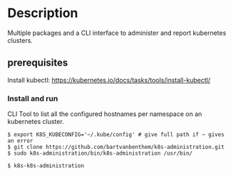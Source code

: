 # Description
Multiple packages and a CLI interface to administer and report kubernetes clusters.

## prerequisites
Install kubectl: https://kubernetes.io/docs/tasks/tools/install-kubectl/


### Install and run
CLI Tool to list all the configured hostnames per namespace on an kubernetes cluster.

``` shell
$ export K8S_KUBECONFIG='~/.kube/config' # give full path if ~ gives an error
$ git clone https://github.com/bartvanbenthem/k8s-administration.git
$ sudo k8s-administration/bin/k8s-administration /usr/bin/

$ k8s-k8s-administration
```
